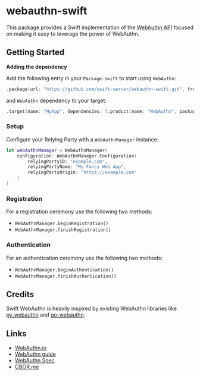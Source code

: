 # webauthn-swift

This package provides a Swift implementation of the [WebAuthn API](https://w3c.github.io/webauthn) focused on making it
easy to leverage the power of WebAuthn.

## Getting Started

**Adding the dependency**

Add the following entry in your `Package.swift` to start using `WebAuthn`:

```swift
.package(url: "https://github.com/swift-server/webauthn-swift.git", from: "1.0.0-alpha")
```

and `WebAuthn` dependency to your target:

```swift
.target(name: "MyApp", dependencies: [.product(name: "WebAuthn", package: "webauthn-swift")])
```

### Setup

Configure your Relying Party with a `WebAuthnManager` instance:

```swift
let webAuthnManager = WebAuthnManager(
    configuration: WebAuthnManager.Configuration(
        relyingPartyID: "example.com",
        relyingPartyName: "My Fancy Web App",
        relyingPartyOrigin: "https://example.com"
    )
)
```

### Registration

For a registration ceremony use the following two methods:

- `WebAuthnManager.beginRegistration()`
- `WebAuthnManager.finishRegistration()`

### Authentication

For an authentication ceremony use the following two methods:

- `WebAuthnManager.beginAuthentication()`
- `WebAuthnManager.finishAuthentication()`

## Credits

Swift WebAuthn is heavily inspired by existing WebAuthn libraries like
[py_webauthn](https://github.com/duo-labs/py_webauthn) and [go-webauthn](https://github.com/go-webauthn/webauthn).

## Links

- [WebAuthn.io](https://webauthn.io/)
- [WebAuthn guide](https://webauthn.guide/)
- [WebAuthn Spec](https://w3c.github.io/webauthn/)
- [CBOR.me](https://cbor.me/)
